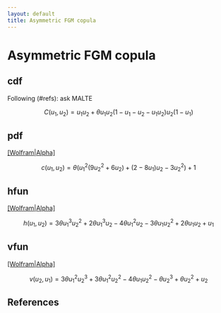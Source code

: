 ```yaml
---
layout: default
title: Asymmetric FGM copula
---
```


# Asymmetric FGM copula

cdf
---

Following (#refs): ask MALTE

$$C(u_{1},u_{2})=u_{1}u_{2} + \theta u_{1}u_{2}(1 - u_{1} - u_{2} -
u_{1}u_{2})u_{2}(1 - u_{1})$$ 


pdf 
----
[[Wolfram|Alpha]](http://www.wolframalpha.com/share/clip?f=d41d8cd98f00b204e9800998ecf8427eenqm714sho)

$$c(u_{1},u_{2})=\theta (u_{1}^2 (9 u_{2}^2+6 u_{2})+(2-8 u_{1}) u_{2}-3 u_{2}^2)+1$$

hfun 
----
[[Wolfram|Alpha]](http://www.wolframalpha.com/share/clip?f=d41d8cd98f00b204e9800998ecf8427eiet7dctaii)

$$h(u_{1},u_{2})=3 \theta u_{1}^3 u_{2}^2+2 \theta u_{1}^3 u_{2}-4 \theta u_{1}^2 u_{2}-3 \theta u_{1} u_{2}^2+2 \theta u_{1} u_{2}+u_{1}$$


vfun 
----
[[Wolfram|Alpha]](http://www.wolframalpha.com/share/clip?f=d41d8cd98f00b204e9800998ecf8427eiim1l4hh0f)

$$v(u_{2},u_{1})=3 \theta u_{1}^2 u_{2}^3+3 \theta u_{1}^2 u_{2}^2-4 \theta u_{1} u_{2}^2-\theta u_{2}^3+\theta u_{2}^2+u_{2}$$


References<a name="refs"></a>
---------

